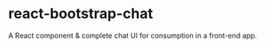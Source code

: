 # react-bootstrap-chat
A React component &amp; complete chat UI for consumption in a front-end app.
